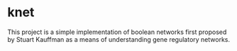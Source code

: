 # knet
This project is a simple implementation of boolean networks first proposed by Stuart Kauffman as a means of understanding gene regulatory networks. 

